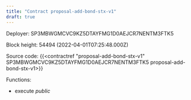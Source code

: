 ```yaml
---
title: "Contract proposal-add-bond-stx-v1"
draft: true
---
```

Deployer: SP3MBWGMCVC9KZ5DTAYFMG1D0AEJCR7NENTM3FTK5


 



Block height: 54494 (2022-04-01T07:25:48.000Z)

Source code: {{<contractref "proposal-add-bond-stx-v1" SP3MBWGMCVC9KZ5DTAYFMG1D0AEJCR7NENTM3FTK5 proposal-add-bond-stx-v1>}}

Functions:

* execute _public_
